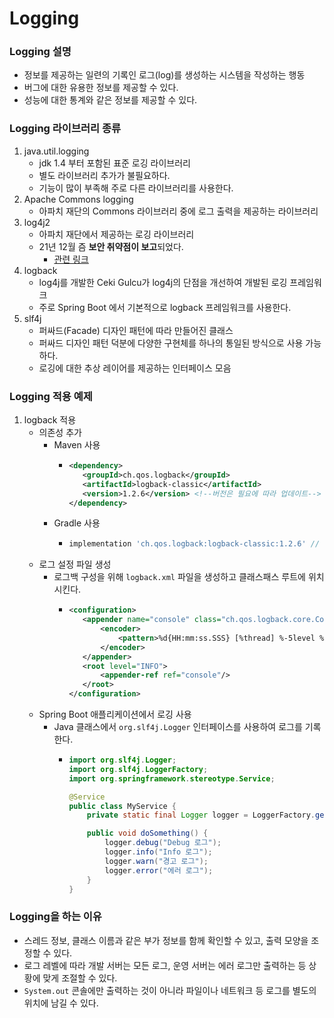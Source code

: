 # Logging
### Logging 설명
* 정보를 제공하는 일련의 기록인 로그(log)를 생성하는 시스템을 작성하는 행동
* 버그에 대한 유용한 정보를 제공할 수 있다.
* 성능에 대한 통계와 같은 정보를 제공할 수 있다.
### Logging 라이브러리 종류
1. java.util.logging
    * jdk 1.4 부터 포함된 표준 로깅 라이브러리
    * 별도 라이브러리 추가가 불필요하다.
    * 기능이 많이 부족해 주로 다른 라이브러리를 사용한다.
2. Apache Commons logging
    * 아파치 재단의 Commons 라이브러리 중에 로그 출력을 제공하는 라이브러리
3. log4j2
    * 아파치 재단에서 제공하는 로깅 라이브러리
    * 21년 12월 즘 **보안 취약점이 보고**되었다.
      * [관련 링크](https://cloud.google.com/log4j2-security-advisory?hl=ko)
4. logback
    * log4j를 개발한 Ceki Gulcu가 log4j의 단점을 개선하여 개발된 로깅 프레임워크
    * 주로 Spring Boot 에서 기본적으로 logback 프레임워크를 사용한다.
5. slf4j
    * 퍼싸드(Facade) 디자인 패턴에 따라 만들어진 클래스
    * 퍼싸드 디자인 패턴 덕분에 다양한 구현체를 하나의 통일된 방식으로 사용 가능하다.
    * 로깅에 대한 추상 레이어를 제공하는 인터페이스 모음
### Logging 적용 예제
1. logback 적용
   * 의존성 추가
     * Maven 사용
       * ```xml
         <dependency>
            <groupId>ch.qos.logback</groupId>
            <artifactId>logback-classic</artifactId>
            <version>1.2.6</version> <!--버전은 필요에 따라 업데이트-->
         </dependency>
         ```
     * Gradle 사용
       * ```groovy
         implementation 'ch.qos.logback:logback-classic:1.2.6' // 로그백 버전은 필요에 따라 업데이트할 수 있습니다.
         ```
   * 로그 설정 파일 생성
     * 로그백 구성을 위해 `logback.xml` 파일을 생성하고 클래스패스 루트에 위치시킨다.
       * ```xml
         <configuration>
            <appender name="console" class="ch.qos.logback.core.ConsoleAppender">
                <encoder>
                    <pattern>%d{HH:mm:ss.SSS} [%thread] %-5level %logger{36} - %msg%n</pattern>
                </encoder>
            </appender>
            <root level="INFO">
                <appender-ref ref="console"/>
            </root>
         </configuration>
         ```
   * Spring Boot 애플리케이션에서 로깅 사용
     * Java 클래스에서 `org.slf4j.Logger` 인터페이스를 사용하여 로그를 기록한다.
       * ```java
         import org.slf4j.Logger;
         import org.slf4j.LoggerFactory;
         import org.springframework.stereotype.Service;

         @Service
         public class MyService {
             private static final Logger logger = LoggerFactory.getLogger(MyService.class);

             public void doSomething() {
                 logger.debug("Debug 로그");
                 logger.info("Info 로그");
                 logger.warn("경고 로그");
                 logger.error("에러 로그");
             }
         }
         ```
### Logging을 하는 이유
* 스레드 정보, 클래스 이름과 같은 부가 정보를 함께 확인할 수 있고, 출력 모양을 조정할 수 있다.
* 로그 레벨에 따라 개발 서버는 모든 로그, 운영 서버는 에러 로그만 출력하는 등 상황에 맞게 조절할 수 있다.
* `System.out` 콘솔에만 출력하는 것이 아니라 파일이나 네트워크 등 로그를 별도의 위치에 남길 수 있다.
